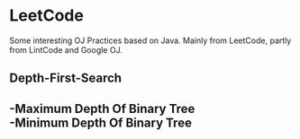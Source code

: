 # LeetCode
Some interesting OJ Practices based on Java. Mainly from LeetCode, partly from LintCode and Google OJ.

## Depth-First-Search
 -Maximum Depth Of Binary Tree  
 -Minimum Depth Of Binary Tree  
 -
